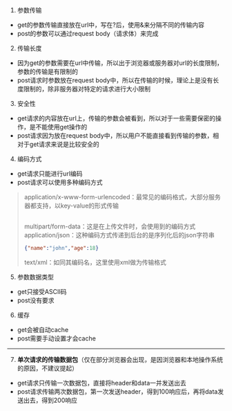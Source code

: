 1. 参数传输
- get的参数传输直接放在url中，写在?后，使用&来分隔不同的传输内容
- post的参数可以通过request body（请求体）来完成
2. 传输长度
- 因为get的参数需要在url中传输，所以出于浏览器或服务器对url的长度限制，参数的传输是有限制的
- post请求时参数放在request body中，所以在传输的时候，理论上是没有长度限制的，除非服务器对特定的请求进行大小限制
3. 安全性
- get请求的内容放在url上，传输的参数会被看到，所以对于一些需要保密的操作，是不能使用get操作的
- post请求因为放在request body中，所以用户不能直接看到传输的参数，相对于get请求来说是比较安全的
4. 编码方式
- get请求只能进行url编码
- post请求可以使用多种编码方式
> application/x-www-form-urlencoded：最常见的编码格式，大部分服务器都支持，以key-value的形式传输  
>```json
>
>```
> multipart/form-data：这是在上传文件时，会使用到的编码方式  
> application/json：这种编码方式传递到后台的是序列化后的json字符串  
> ```json
>{"name":"john","age":18}
>```
> text/xml：如同其编码名，这里使用xml做为传输格式
5. 参数数据类型
- get只接受ASCII码
- post没有要求
6. 缓存
- get会被自动cache
- post需要手动设置才会cache


---

7. **单次请求的传输数据包**（仅在部分浏览器会出现，是因浏览器和本地操作系统的原因，不建议提起）
- get请求只传输一次数据包，直接将header和data一并发送出去
- post请求传输两次数据包，第一次发送header，得到100响应后，再将data发送出去，得到200响应
